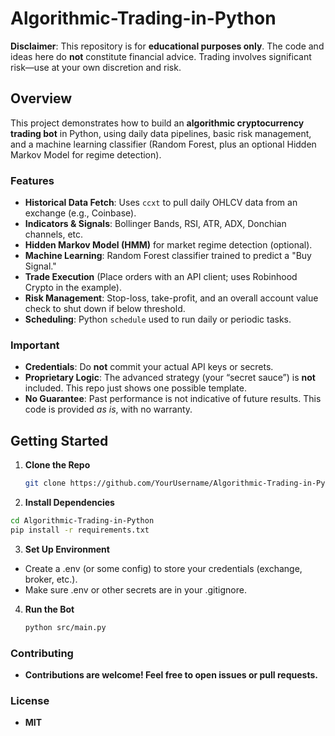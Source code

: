 # Algorithmic-Trading-in-Python

**Disclaimer**: This repository is for **educational purposes only**. The code and ideas here do **not** constitute financial advice. Trading involves significant risk—use at your own discretion and risk.

## Overview

This project demonstrates how to build an **algorithmic cryptocurrency trading bot** in Python, using daily data pipelines, basic risk management, and a machine learning classifier (Random Forest, plus an optional Hidden Markov Model for regime detection).

### Features

- **Historical Data Fetch**: Uses `ccxt` to pull daily OHLCV data from an exchange (e.g., Coinbase).  
- **Indicators & Signals**: Bollinger Bands, RSI, ATR, ADX, Donchian channels, etc.  
- **Hidden Markov Model (HMM)** for market regime detection (optional).  
- **Machine Learning**: Random Forest classifier trained to predict a "Buy Signal."  
- **Trade Execution** (Place orders with an API client; uses Robinhood Crypto in the example).  
- **Risk Management**: Stop-loss, take-profit, and an overall account value check to shut down if below threshold.  
- **Scheduling**: Python `schedule` used to run daily or periodic tasks.

### Important

- **Credentials**: Do **not** commit your actual API keys or secrets.  
- **Proprietary Logic**: The advanced strategy (your “secret sauce”) is **not** included. This repo just shows one possible template.  
- **No Guarantee**: Past performance is not indicative of future results. This code is provided *as is*, with no warranty.  

## Getting Started

1. **Clone the Repo**  
   ```bash
   git clone https://github.com/YourUsername/Algorithmic-Trading-in-Python.git
   ```
2. **Install Dependencies**
  ```bash
  cd Algorithmic-Trading-in-Python
  pip install -r requirements.txt
  ```
3. **Set Up Environment**
- Create a .env (or some config) to store your credentials (exchange, broker, etc.).
- Make sure .env or other secrets are in your .gitignore.
4. **Run the Bot**
   ```bash
   python src/main.py
   ```

### Contributing

- **Contributions are welcome! Feel free to open issues or pull requests.**

### License

- **MIT**
